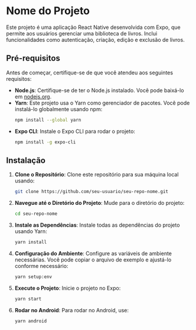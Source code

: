 # Nome do Projeto

Este projeto é uma aplicação React Native desenvolvida com Expo, que permite aos usuários gerenciar uma biblioteca de livros. Inclui funcionalidades como autenticação, criação, edição e exclusão de livros.

## Pré-requisitos

Antes de começar, certifique-se de que você atendeu aos seguintes requisitos:

- **Node.js**: Certifique-se de ter o Node.js instalado. Você pode baixá-lo em [nodejs.org](https://nodejs.org/).
- **Yarn**: Este projeto usa o Yarn como gerenciador de pacotes. Você pode instalá-lo globalmente usando npm:
  ```bash
  npm install --global yarn
  ```
- **Expo CLI**: Instale o Expo CLI para rodar o projeto:
  ```bash
  npm install -g expo-cli
  ```

## Instalação

1. **Clone o Repositório**: Clone este repositório para sua máquina local usando:

   ```bash
   git clone https://github.com/seu-usuario/seu-repo-nome.git
   ```

2. **Navegue até o Diretório do Projeto**: Mude para o diretório do projeto:

   ```bash
   cd seu-repo-nome
   ```

3. **Instale as Dependências**: Instale todas as dependências do projeto usando Yarn:

   ```bash
   yarn install
   ```

4. **Configuração do Ambiente**: Configure as variáveis de ambiente necessárias. Você pode copiar o arquivo de exemplo e ajustá-lo conforme necessário:

   ```bash
   yarn setup:env
   ```

5. **Execute o Projeto**: Inicie o projeto no Expo:

   ```bash
   yarn start
   ```

6. **Rodar no Android**: Para rodar no Android, use:
   ```bash
   yarn android
   ```
